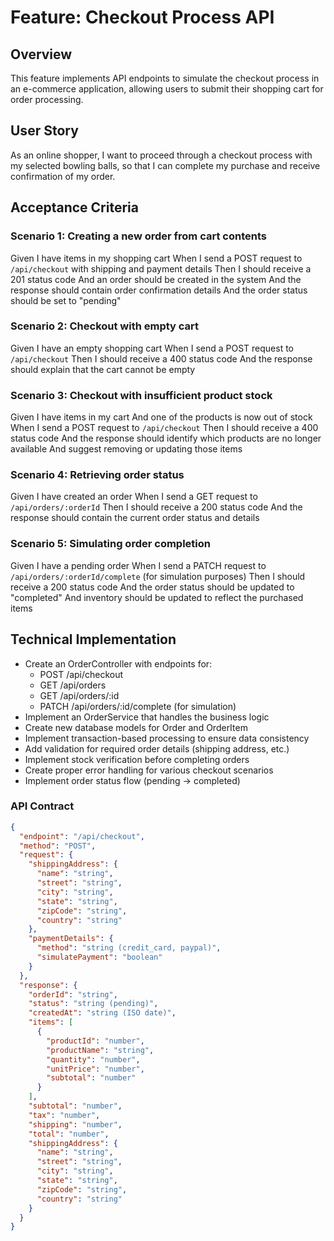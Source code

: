 # Feature: Checkout Process API

## Overview
This feature implements API endpoints to simulate the checkout process in an e-commerce application, allowing users to submit their shopping cart for order processing.

## User Story
As an online shopper, I want to proceed through a checkout process with my selected bowling balls, so that I can complete my purchase and receive confirmation of my order.

## Acceptance Criteria

### Scenario 1: Creating a new order from cart contents
Given I have items in my shopping cart
When I send a POST request to `/api/checkout` with shipping and payment details
Then I should receive a 201 status code
And an order should be created in the system
And the response should contain order confirmation details
And the order status should be set to "pending"

### Scenario 2: Checkout with empty cart
Given I have an empty shopping cart
When I send a POST request to `/api/checkout`
Then I should receive a 400 status code
And the response should explain that the cart cannot be empty

### Scenario 3: Checkout with insufficient product stock
Given I have items in my cart
And one of the products is now out of stock
When I send a POST request to `/api/checkout`
Then I should receive a 400 status code
And the response should identify which products are no longer available
And suggest removing or updating those items

### Scenario 4: Retrieving order status
Given I have created an order
When I send a GET request to `/api/orders/:orderId`
Then I should receive a 200 status code
And the response should contain the current order status and details

### Scenario 5: Simulating order completion
Given I have a pending order
When I send a PATCH request to `/api/orders/:orderId/complete` (for simulation purposes)
Then I should receive a 200 status code
And the order status should be updated to "completed"
And inventory should be updated to reflect the purchased items

## Technical Implementation
- Create an OrderController with endpoints for:
  - POST /api/checkout
  - GET /api/orders
  - GET /api/orders/:id
  - PATCH /api/orders/:id/complete (for simulation)
- Implement an OrderService that handles the business logic
- Create new database models for Order and OrderItem
- Implement transaction-based processing to ensure data consistency
- Add validation for required order details (shipping address, etc.)
- Implement stock verification before completing orders
- Create proper error handling for various checkout scenarios
- Implement order status flow (pending → completed)

### API Contract

```json
{
  "endpoint": "/api/checkout",
  "method": "POST",
  "request": {
    "shippingAddress": {
      "name": "string",
      "street": "string",
      "city": "string",
      "state": "string",
      "zipCode": "string",
      "country": "string"
    },
    "paymentDetails": {
      "method": "string (credit_card, paypal)",
      "simulatePayment": "boolean"
    }
  },
  "response": {
    "orderId": "string",
    "status": "string (pending)",
    "createdAt": "string (ISO date)",
    "items": [
      {
        "productId": "number",
        "productName": "string",
        "quantity": "number", 
        "unitPrice": "number",
        "subtotal": "number"
      }
    ],
    "subtotal": "number",
    "tax": "number",
    "shipping": "number",
    "total": "number",
    "shippingAddress": {
      "name": "string",
      "street": "string",
      "city": "string",
      "state": "string",
      "zipCode": "string",
      "country": "string"
    }
  }
}
```
